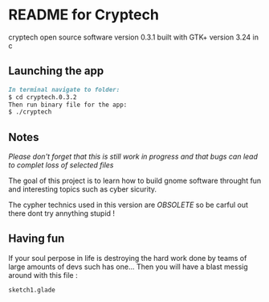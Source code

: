 README for Cryptech 
========================
cryptech open source software version 0.3.1
built with GTK+ version 3.24 in c

## Launching the app
```markdown
In terminal navigate to folder:
$ cd cryptech.0.3.2
Then run binary file for the app:
$ ./cryptech
```
## Notes

_Please don't forget that this is still work in progress and that bugs can lead to complet loss of selected files_

The goal of this project is to learn how to build gnome software throught fun and interesting topics such as cyber sicurity.

The cypher technics used in this version are *OBSOLETE* so be carful out there dont try annything stupid ! 

## Having fun 
If your soul perpose in life is destroying the hard work done by teams of large amounts of devs such has one...
Then you will have a blast messig around with this file :
```markdown
sketch1.glade 
```
